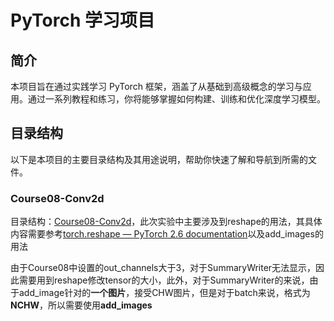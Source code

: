 # PyTorch 学习项目

## 简介
本项目旨在通过实践学习 PyTorch 框架，涵盖了从基础到高级概念的学习与应用。通过一系列教程和练习，你将能够掌握如何构建、训练和优化深度学习模型。

## 目录结构

以下是本项目的主要目录结构及其用途说明，帮助你快速了解和导航到所需的文件。



### Course08-Conv2d

目录结构：[Course08-Conv2d](./Course08-Conv2d)，此次实验中主要涉及到reshape的用法，其具体内容需要参考[torch.reshape — PyTorch 2.6 documentation](https://pytorch.org/docs/stable/generated/torch.reshape.html)以及add_images的用法



由于Course08中设置的out_channels大于3，对于SummaryWriter无法显示，因此需要用到reshape修改tensor的大小，此外，对于SummaryWriter的来说，由于add_image针对的**一个图片**，接受CHW图片，但是对于batch来说，格式为**NCHW**，所以需要使用**add_images**



